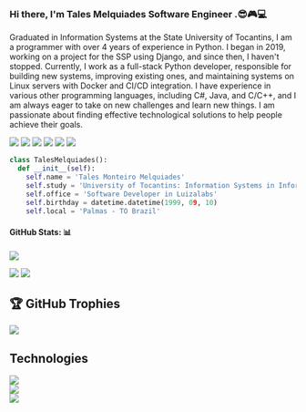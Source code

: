 ### Hi there, I'm Tales Melquiades Software Engineer .😎🎮💻

Graduated in Information Systems at the State University of Tocantins, I am a programmer with over 4 years of experience in Python. I began in 2019, working on a project for the SSP using Django, and since then, I haven't stopped. Currently, I work as a full-stack Python developer, responsible for building new systems, improving existing ones, and maintaining systems on Linux servers with Docker and CI/CD integration. I have experience in various other programming languages, including C#, Java, and C/C++, and I am always eager to take on new challenges and learn new things. I am passionate about finding effective technological solutions to help people achieve their goals.

<a href="https://talesmm14.github.io/"><img src="https://img.shields.io/badge/website-000000?style=for-the-badge&logo=dev.to&logoColor=white"></img></a>
<a href="https://www.instagram.com/talesmelquiades/"><img src="https://img.shields.io/badge/Instagram-E4405F?style=for-the-badge&logo=twitch&logoColor=white"></img></a>
<a href="https://www.youtube.com/channel/UCXQeoAqIjh2TC4S1aVnnN7g"><img src="https://img.shields.io/badge/Youtube-FF0000?style=for-the-badge&logo=twitch&logoColor=white"></img></a>
<a href="https://www.twitch.tv/talesmelquiades"><img src="https://img.shields.io/badge/Twitch-9146FF?style=for-the-badge&logo=twitch&logoColor=white"></img></a>
<a href="https://www.linkedin.com/in/talesmelquiades/"><img src="https://img.shields.io/badge/LinkedIn-0077B5?style=for-the-badge&logo=linkedin&logoColor=white"></img></a>
<a href="http://lattes.cnpq.br/9751162321747450"><img src="https://img.shields.io/badge/Lattes-0077B5?style=for-the-badge&logo=GitBook&logoColor=white"></img></a>

```python
class TalesMelquiades():
  def __init__(self):
    self.name = 'Tales Monteiro Melquiades'
    self.study = 'University of Tocantins: Information Systems in Information Technology [2017 - 2023]'
    self.office = 'Software Developer in Luizalabs'
    self.birthday = datetime.datetime(1999, 09, 10)
    self.local = 'Palmas - TO Brazil'
```

#### GitHub Stats: :bar_chart:
![](http://github-profile-summary-cards.vercel.app/api/cards/profile-details?username=talesmm14&theme=zenburn)

![](http://github-profile-summary-cards.vercel.app/api/cards/repos-per-language?username=talesmm14&theme=zenburn&exclude=html)
![](http://github-profile-summary-cards.vercel.app/api/cards/stats?username=talesmm14&theme=zenburn)


## 🏆 GitHub Trophies
![](https://github-profile-trophy.vercel.app/?username=talesmm14&theme=chalk&no-frame=false&no-bg=false&margin-w=4)

<!-- <img align='left' src="https://i.pinimg.com/originals/a7/12/3a/a7123a124ba35c74c421e1678e2bb677.gif" width="150px"> -->

## Technologies
<!--
<code><img height="32" src="https://raw.githubusercontent.com/github/explore/80688e429a7d4ef2fca1e82350fe8e3517d3494d/topics/python/python.png" alt="python"/></code>
<code><img height="32" src="https://batisteo.gallerycdn.vsassets.io/extensions/batisteo/vscode-django/1.10.0/1645525785595/Microsoft.VisualStudio.Services.Icons.Default" alt="Django"/></code>
<code><img height="32" src="https://raw.githubusercontent.com/github/explore/01ea2a586e5da744792d0ccfce2f68b861f29301/topics/kubernetes/kubernetes.png" alt="Kubernetes"/></code>
<code><img height="32" src="https://raw.githubusercontent.com/github/explore/80688e429a7d4ef2fca1e82350fe8e3517d3494d/topics/docker/docker.png" alt="Docker"/></code>
<code><img height="32" src="https://raw.githubusercontent.com/github/explore/80688e429a7d4ef2fca1e82350fe8e3517d3494d/topics/postgresql/postgresql.png" alt="PostegreSQL"/></code></code>
<code><img height="32" src="https://git-scm.com/images/logo@2x.png" alt="git"/></code>

<code><img height="32" src="https://www.kernel.org/theme/images/logos/tux.png" alt="Linux"/></code>
<code><img height="32" src="https://go.dev/images/go-logo-white.svg" alt="golang"/></code>
<code><img height="32" src="https://cdn.iconscout.com/icon/free/png-512/c-programming-569564.png" alt="c"/></code>
<code><img height="32" src="https://raw.githubusercontent.com/github/explore/180320cffc25f4ed1bbdfd33d4db3a66eeeeb358/topics/cpp/cpp.png" alt="c++"/></code>
<code><img height="32" src="https://raw.githubusercontent.com/github/explore/80688e429a7d4ef2fca1e82350fe8e3517d3494d/topics/lua/lua.png" alt="lua"/></code>

<code><img height="32" src="http://domoticx.com/wp-content/uploads/2016/12/ESP32-chip-icon.png" alt="Esp32"/></code>
<code><img height="32" src="https://www.qt.io/hubfs/qt-design-system/assets/logos/qt-logo.svg" alt="qt"/></code>
<code><img height="32" src="https://unity.gallerycdn.vsassets.io/extensions/unity/unity-debug/3.0.2/1605217535175/Microsoft.VisualStudio.Services.Icons.Default" alt="unity"/></code>
<code><img height="32" src="https://raw.githubusercontent.com/github/explore/80688e429a7d4ef2fca1e82350fe8e3517d3494d/topics/arduino/arduino.png" alt="Arduino"/></code>
<code><img height="32" src="https://raw.githubusercontent.com/github/explore/5b3600551e122a3277c2c5368af2ad5725ffa9a1/topics/java/java.png" alt="java"/></code>
 -->
<!--<p align="center"> -->
  <a href="https://skillicons.dev">
    <img src="https://skillicons.dev/icons?i=python,go,c,cpp,cs,java,lua" />
  </a>
  </br>
  <a href="https://skillicons.dev">
    <img src="https://skillicons.dev/icons?i=django,flask,fastapi,spring,dotnet,aws,gcp" />
  </a>
  </br>
  <a href="https://skillicons.dev">
    <img src="https://skillicons.dev/icons?i=postgresql,mysql,mongodb,redis,linux,bash,docker,kubernetes" />
  </a>
<!--</p> -->

<!--
**talesmm14/talesmm14** is a ✨ _special_ ✨ repository because its `README.md` (this file) appears on your GitHub profile.

Here are some ideas to get you started:

- 🔭 I’m currently working on ...
- 🌱 I’m currently learning ...
- 👯 I’m looking to collaborate on ...
- 🤔 I’m looking for help with ...
- 💬 Ask me about ...
- 📫 How to reach me: ...
- 😄 Pronouns: ...
- ⚡ Fun fact: ...
-->
